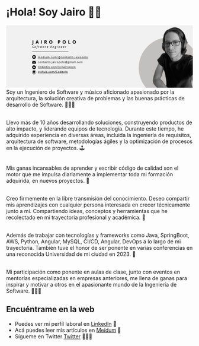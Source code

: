 # ¡Hola! Soy Jairo 👋🏻

<img src="https://raw.githubusercontent.com/CodexJp/CodexJp/master/jp-header-banner-image.png" alt="banner Jairo Polo - Software Engineer">
Soy un Ingeniero de Software y músico aficionado apasionado por la arquitectura, la solución creativa de problemas y las buenas prácticas de desarrollo de Software. 👨🏻‍💻
<br/><br/>

Llevo más de 10 años desarrollando soluciones, construyendo productos de alto impacto, y liderando equipos de tecnología. Durante este tiempo, he adquirido experiencia en diversas áreas, incluida la ingeniería de requisitos, arquitectura de software, metodologías ágiles y la optimización de procesos en la ejecución de proyectos. 🕹️
<br/><br/>

Mis ganas incansables de aprender y escribir código de calidad son el motor que me impulsa diariamente a implementar toda mi formación adquirida, en nuevos proyectos. 🚀
<br/><br/>

Creo firmemente en la libre transmisión del conocimiento. Deseo compartir mis aprendizajes con cualquier persona interesada en crecer técnicamente junto a mí. Compartiendo ideas, conceptos y herramientas que he recolectado en mi trayectoria  profesional y académica. 🧠
<br/><br/>

Además de trabajar con tecnologías y frameworks como Java, SpringBoot, AWS, Python, Angular, MySQL, CI/CD, Angular, DevOps a lo largo de mi trayectoria. También tuve el honor de ser ponente en varias conferencias en una reconocida Universidad de mi ciudad en 2023. 🧩 
<br/><br/>

Mi participación como ponente en aulas de clase, junto con eventos en mentorías especializadas en empresas anteriores, me llena de ganas para inspirar y motivar a otros en el apasionante mundo de la Ingeniería de Software. 🧑🏻‍🎓


## Encuéntrame en la web
- Puedes ver mi perfíl laboral en <a href="https://linkedin.com/in/jairopolo"> LinkedIn</a> 💼
- Acá puedes leer mis artículos en <a href="https://medium.com/@jairopoloma"> Meidum</a> 📝
- Sígueme en Twitter <a href="https://twitter.com/jairopoloma"> Twitter</a> 💁🏻‍♂️
